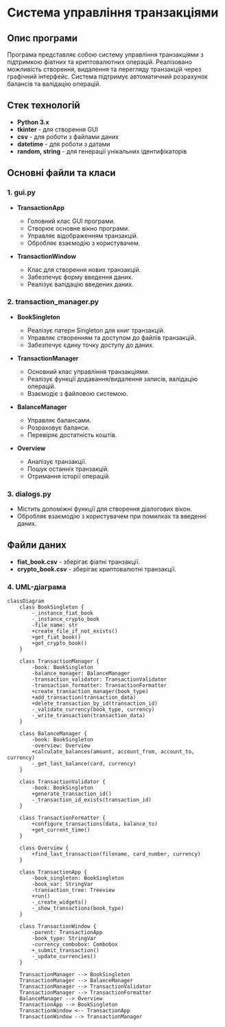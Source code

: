 # Система управління транзакціями

## Опис програми
Програма представляє собою систему управління транзакціями з підтримкою фіатних та криптовалютних операцій. Реалізовано можливість створення, видалення та перегляду транзакцій через графічний інтерфейс. Система підтримує автоматичний розрахунок балансів та валідацію операцій.

## Стек технологій
- **Python 3.x**
- **tkinter** - для створення GUI
- **csv** - для роботи з файлами даних
- **datetime** - для роботи з датами
- **random, string** - для генерації унікальних ідентифікаторів

## Основні файли та класи

### 1. **gui.py**
- **TransactionApp**  
  - Головний клас GUI програми.  
  - Створює основне вікно програми.  
  - Управляє відображенням транзакцій.  
  - Обробляє взаємодію з користувачем.  

- **TransactionWindow**  
  - Клас для створення нових транзакцій.  
  - Забезпечує форму введення даних.  
  - Реалізує валідацію введених даних.  

### 2. **transaction_manager.py**
- **BookSingleton**  
  - Реалізує патерн Singleton для книг транзакцій.  
  - Управляє створенням та доступом до файлів транзакцій.  
  - Забезпечує єдину точку доступу до даних.  

- **TransactionManager**  
  - Основний клас управління транзакціями.  
  - Реалізує функції додавання/видалення записів, валідацію операцій.  
  - Взаємодіє з файловою системою.  

- **BalanceManager**  
  - Управляє балансами.  
  - Розраховує баланси.  
  - Перевіряє достатність коштів.  

- **Overview**  
  - Аналізує транзакції.  
  - Пошук останніх транзакцій.  
  - Отримання історії операцій.  

### 3. **dialogs.py**
- Містить допоміжні функції для створення діалогових вікон.  
- Обробляє взаємодію з користувачем при помилках та введенні даних.  

## Файли даних
- **fiat_book.csv** - зберігає фіатні транзакції.  
- **crypto_book.csv** - зберігає криптовалютні транзакції.  

### 4. UML-діаграма
```mermaid
classDiagram
    class BookSingleton {
        -_instance_fiat_book
        -_instance_crypto_book
        -file_name: str
        +create_file_if_not_exists()
        +get_fiat_book()
        +get_crypto_book()
    }

    class TransactionManager {
        -book: BookSingleton
        -balance_manager: BalanceManager
        -transaction_validator: TransactionValidator
        -transaction_formatter: TransactionFormatter
        +create_transaction_manager(book_type)
        +add_transaction(transaction_data)
        +delete_transaction_by_id(transaction_id)
        -_validate_currency(book_type, currency)
        -_write_transaction(transaction_data)
    }

    class BalanceManager {
        -book: BookSingleton
        -overview: Overview
        +calculate_balances(amount, account_from, account_to, currency)
        -_get_last_balance(card, currency)
    }

    class TransactionValidator {
        -book: BookSingleton
        +generate_transaction_id()
        -_transaction_id_exists(transaction_id)
    }

    class TransactionFormatter {
        +configure_transactions(data, balance_to)
        +get_current_time()
    }

    class Overview {
        +find_last_transaction(filename, card_number, currency)
    }

    class TransactionApp {
        -book_singleton: BookSingleton
        -book_var: StringVar
        -transaction_tree: Treeview
        +run()
        -_create_widgets()
        -_show_transactions(book_type)
    }

    class TransactionWindow {
        -parent: TransactionApp
        -book_type: StringVar
        -currency_combobox: Combobox
        +_submit_transaction()
        -_update_currencies()
    }

    TransactionManager --> BookSingleton
    TransactionManager --> BalanceManager
    TransactionManager --> TransactionValidator
    TransactionManager --> TransactionFormatter
    BalanceManager --> Overview
    TransactionApp --> BookSingleton
    TransactionWindow <-- TransactionApp
    TransactionWindow --> TransactionManager
```
